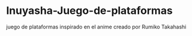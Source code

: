 # Inuyasha-Juego-de-plataformas
juego de plataformas inspirado en el anime creado por Rumiko Takahashi
